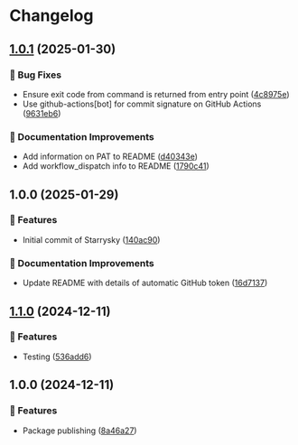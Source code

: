 # Changelog

## [1.0.1](https://github.com/alexmg/Starrysky/compare/v1.0.0...v1.0.1) (2025-01-30)


### 🐛 Bug Fixes

* Ensure exit code from command is returned from entry point ([4c8975e](https://github.com/alexmg/Starrysky/commit/4c8975e58e2d0ece5dcb91fa8a0b8941e5bdc41b))
* Use github-actions[bot] for commit signature on GitHub Actions ([9631eb6](https://github.com/alexmg/Starrysky/commit/9631eb615851f9e353bca0d3b050520b91e57fc8))


### 📖 Documentation Improvements

* Add information on PAT to README ([d40343e](https://github.com/alexmg/Starrysky/commit/d40343e45598e79210a831d4beee327c0638206a))
* Add workflow_dispatch info to README ([1790c41](https://github.com/alexmg/Starrysky/commit/1790c415431c0ae9365cfddec735b3893d3c0cde))

## 1.0.0 (2025-01-29)


### 🚀 Features

* Initial commit of Starrysky ([140ac90](https://github.com/alexmg/Starrysky/commit/140ac90c0ecb1dd3c91698430a61308e60c98db4))


### 📖 Documentation Improvements

* Update README with details of automatic GitHub token ([16d7137](https://github.com/alexmg/Starrysky/commit/16d71373215537a6c83d98ca85ce58445b15efbd))

## [1.1.0](https://github.com/alexmg/Starrysky/compare/v1.0.0...v1.1.0) (2024-12-11)


### 🚀 Features

* Testing ([536add6](https://github.com/alexmg/Starrysky/commit/536add653e71ae38bb9c9d4b1c72f024d82cfa6a))

## 1.0.0 (2024-12-11)


### 🚀 Features

* Package publishing ([8a46a27](https://github.com/alexmg/Starrysky/commit/8a46a274464b9e6310ad2fdcad0564e8d50401a4))

